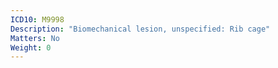 ```yaml
---
ICD10: M9998
Description: "Biomechanical lesion, unspecified: Rib cage"
Matters: No
Weight: 0
---
```


